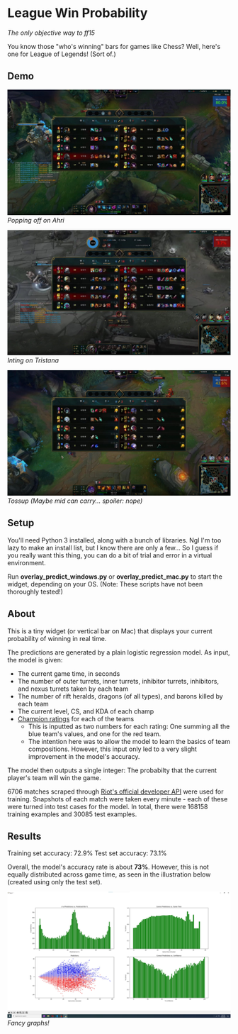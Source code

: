 # League Win Probability

*The only objective way to ff15*

You know those "who's winning" bars for games like Chess? Well, here's one for League of Legends! (Sort of.)

## Demo

![Example Winning](results/examplewinning.jpg)
*Popping off on Ahri*

![Example Losing](results/examplelosing.jpg)
*Inting on Tristana*

![Example Tossup](results/exampletossup.jpg)
*Tossup (Maybe mid can carry... spoiler: nope)*

## Setup

You'll need Python 3 installed, along with a bunch of libraries. Ngl I'm too lazy to make an install list, but I know there are only a few... So I guess if you really want this thing, you can do a bit of trial and error in a virtual environment.

Run **overlay_predict_windows.py** or **overlay_predict_mac.py** to start the widget, depending on your OS. (Note: These scripts have not been thoroughly tested!)

## About

This is a tiny widget (or vertical bar on Mac) that displays your current probability of winning in real time. 

The predictions are generated by a plain logistic regression model. As input, the model is given:
- The current game time, in seconds
- The number of outer turrets, inner turrets, inhibitor turrets, inhibitors, and nexus turrets taken by each team
- The number of rift heralds, dragons (of all types), and barons killed by each team
- The current level, CS, and KDA of each champ
- [Champion ratings](https://leagueoflegends.fandom.com/wiki/List_of_champions/Ratings) for each of the teams
    - This is inputted as two numbers for each rating: One summing all the blue team's values, and one for the red team.
    - The intention here was to allow the model to learn the basics of team compositions. However, this input only led to a very slight improvement in the model's accuracy.

The model then outputs a single integer: The probabilty that the current player's team will win the game.

6706 matches scraped through [Riot's official developer API](https://developer.riotgames.com/) were used for training. Snapshots of each match were taken every minute - each of these were turned into test cases for the model. In total, there were 168158 training examples and 30085 test examples.

## Results

Training set accuracy: 72.9%
Test set accuracy: 73.1%

Overall, the model's accuracy rate is about **73%**. However, this is not equally distributed across game time, as seen in the illustration below (created using only the test set).

![Logictic Regression V4 Results](results/logisticregv4.jpg)
*Fancy graphs!*